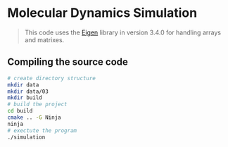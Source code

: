 # Molecular Dynamics Simulation

> This code uses the
> [Eigen](https://eigen.tuxfamily.org/index.php?title=Main_Page) library in
> version 3.4.0 for handling arrays and matrixes.

## Compiling the source code
```bash
# create directory structure
mkdir data
mkdir data/03
mkdir build
# build the project
cd build
cmake .. -G Ninja
ninja
# exectute the program
./simulation
```